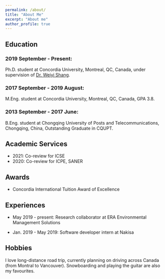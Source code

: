 ```yaml
---
permalink: /about/
title: "About Me"
excerpt: "About me"
author_profile: true
---
```


Education
------

### 2019 September - Present:

Ph.D. student at Concordia University, Montreal, QC, Canada, under supervision of [Dr. Weiyi Shang](https://users.encs.concordia.ca/~shang/).

### 2017 September - 2019 August:

M.Eng. student at Concordia University, Montreal, QC, Canada, GPA 3.8.

### 2013 September - 2017 June:

B.Eng. student at Chongqing University of Posts and Telecommunications, Chongqing, China, Outstanding Graduate in CQUPT. 

<!--

## Skills

- Programming Language: Java(8), JavaScript(ES6, TypeScript), Python, HTML, CSS, SQL, C
- Frameworks: Spring Boot, Spring Cloud, Spring Data JPA, MyBatis, Vue.js, Element UI, React, Ant Design, jQuery, Bootstrap
- Tools: Git, Maven, Docker, Redis, MySQL, Elasticsearch, Jira, Confluence
-->

## Academic Services

+ 2021: Co-review for ICSE
+ 2020: Co-review for ICPE, SANER



## Awards

+ Concordia International Tuition Award of Excellence

## Experiences

+ May 2019 - present: Research collaborator at ERA Environmental Management Solutions

+ Jan. 2019 - May 2019: Software developer intern at Nakisa

## Hobbies

I love long-distance road trip, currently planning on driving across Canada (from Montral to Vancouver). Snowboarding and playing the guitar are also my favourites.

